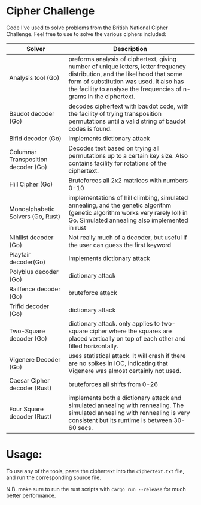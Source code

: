 # Cipher Challenge
Code I've used to solve problems from the British National Cipher Challenge. Feel free to use to solve the various ciphers included:

| Solver                              | Description                                                                                                                                                                                                                                    |
|-------------------------------------|------------------------------------------------------------------------------------------------------------------------------------------------------------------------------------------------------------------------------------------------|
| Analysis tool (Go)                  | preforms analysis of ciphertext, giving number of unique letters, letter frequency distribution, and the likelihood that some form of substitution was used. It also has the facility to analyse the frequencies of n-grams in the ciphertext. |
| Baudot decoder (Go)                 | decodes ciphertext with baudot code, with the facility of trying transposition permutations until a valid string of baudot codes is found.                                                                                                     |
| Bifid decoder (Go)                  | implements dictionary attack                                                                                                                                                                                                                   |
| Columnar Transposition decoder (Go) | Decodes text based on trying all permutations up to a certain key size. Also contains facility for rotations of the ciphertext.                                                                                                                |
| Hill Cipher (Go)                    | Bruteforces all 2x2 matrices with numbers 0-10                                                                                                                                                                                                 |
| Monoalphabetic Solvers (Go, Rust)   | implementations of hill climbing, simulated annealing, and the genetic algorithm (genetic algorithm works very rarely lol) in Go. Simulated annealing also implemented in rust                                                                 |
| Nihilist decoder (Go)               | Not really much of a decoder, but useful if the user can guess the first keyword                                                                                                                                                               |
| Playfair decoder(Go)                | Implements dictionary attack                                                                                                                                                                                                                   |
| Polybius decoder (Go)               | dictionary attack                                                                                                                                                                                                                              |
| Railfence decoder (Go)              | bruteforce attack                                                                                                                                                                                                                              |
| Trifid decoder (Go)                 | dictionary attack                                                                                                                                                                                                                              |
| Two-Square decoder (Go)             | dictionary attack. only applies to two-square cipher where the squares are placed vertically on top of each other and filled horizontally.                                                                                                     |
| Vigenere Decoder (Go)               | uses statistical attack. It will crash if there are no spikes in IOC, indicating that Vigenere was almost certainly not used.                                                                                                                  |
| Caesar Cipher decoder (Rust)        | bruteforces all shifts from 0-26                                 |
| Four Square decoder (Rust)          | implements both a dictionary attack and simulated annealing with rennealing. The simulated annealing with rennealing is very consistent but its runtime is between 30-60 secs.                                                                 |




# Usage: 
To use any of the tools, paste the ciphertext into the ```ciphertext.txt``` file, and run the corresponding source file.

N.B. make sure to run the rust scripts with ```cargo run --release``` for much better performance.
